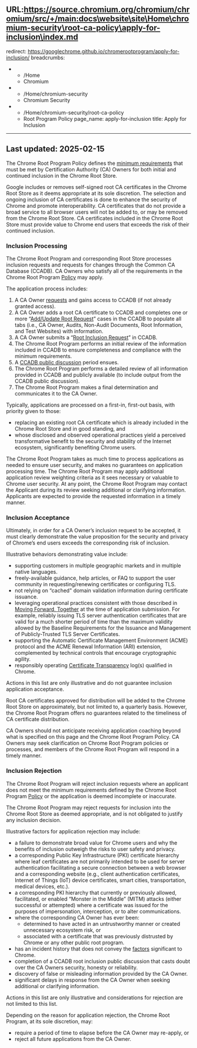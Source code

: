 URL:https://source.chromium.org/chromium/chromium/src/+/main:docs\website\site\Home\chromium-security\root-ca-policy\apply-for-inclusion\index.md
---
redirect: https://googlechrome.github.io/chromerootprogram/apply-for-inclusion/
breadcrumbs:
- - /Home
  - Chromium
- - /Home/chromium-security
  - Chromium Security
- - /Home/chromium-security/root-ca-policy
  - Root Program Policy
page_name: apply-for-inclusion
title: Apply for Inclusion
---

## Last updated: 2025-02-15

The Chrome Root Program Policy defines the [minimum requirements](/Home/chromium-security/root-ca-policy/) that must be met by Certification Authority (CA) Owners for both initial and continued inclusion in the Chrome Root Store.

Google includes or removes self-signed root CA certificates in the Chrome Root Store as it deems appropriate at its sole discretion. The selection and ongoing inclusion of CA certificates is done to enhance the security of Chrome and promote interoperability. CA certificates that do not provide a broad service to all browser users will not be added to, or may be removed from the Chrome Root Store. CA certificates included in the Chrome Root Store must provide value to Chrome end users that exceeds the risk of their continued inclusion.

### Inclusion Processing

The Chrome Root Program and corresponding Root Store processes inclusion requests and requests for changes through the Common CA Database (CCADB). CA Owners who satisfy all of the requirements in the Chrome Root Program [Policy](/Home/chromium-security/root-ca-policy/) may apply.

The application process includes:

1. A CA Owner [requests](https://www.ccadb.org/cas/request-access) and gains access to CCADB (if not already granted access).
2. A CA Owner adds a root CA certificate to CCADB and completes one or more “[Add/Update Root Request](https://www.ccadb.org/cas/updates)” cases in the CCADB to populate all tabs (i.e., CA Owner, Audits, Non-Audit Documents, Root Information, and Test Websites) with information.
3. A CA Owner submits a “[Root Inclusion Request](https://www.ccadb.org/cas/inclusion)” in CCADB.
4. The Chrome Root Program performs an initial review of the information included in CCADB to ensure completeness and compliance with the minimum requirements.
5. A [CCADB public discussion](https://www.ccadb.org/cas/public-group) period ensues.
6. The Chrome Root Program performs a detailed review of all information provided in CCADB and publicly available (to include output from the CCADB public discussion).
7. The Chrome Root Program makes a final determination and communicates it to the CA Owner.

Typically, applications are processed on a first-in, first-out basis, with priority given to those:

*   replacing an existing root CA certificate which is already included in the Chrome Root Store and in good standing, and
*   whose disclosed and observed operational practices yield a perceived transformative benefit to the security and stability of the Internet ecosystem, significantly benefiting Chrome users.

The Chrome Root Program takes as much time to process applications as needed to ensure user security, and makes no guarantees on application processing time. The Chrome Root Program may apply additional application review weighting criteria as it sees necessary or valuable to Chrome user security. At any point, the Chrome Root Program may contact the Applicant during its review seeking additional or clarifying information. Applicants are expected to provide the requested information in a timely manner.

### Inclusion Acceptance

Ultimately, in order for a CA Owner’s inclusion request to be accepted, it must clearly demonstrate the value proposition for the security and privacy of Chrome’s end users exceeds the corresponding risk of inclusion.

Illustrative behaviors demonstrating value include:

*   supporting customers in multiple geographic markets and in multiple native languages.
*   freely-available guidance, help articles, or FAQ to support the user community in requesting/renewing certificates or configuring TLS.
*   not relying on “cached" domain validation information during certificate issuance.
*   leveraging operational practices consistent with those described in [Moving Forward, Together](/Home/chromium-security/root-ca-policy/moving-forward-together/) at the time of application submission. For example, reliably issuing TLS server authentication certificates that are valid for a much shorter period of time than the maximum validity allowed by the Baseline Requirements for the Issuance and Management of Publicly-Trusted TLS Server Certificates.
*   supporting the Automatic Certificate Management Environment (ACME) protocol and the ACME Renewal Information (ARI) extension, complemented by technical controls that encourage cryptographic agility.
*   responsibly operating [Certificate Transparency](https://googlechrome.github.io/CertificateTransparency/) log(s) qualified in Chrome.

Actions in this list are only illustrative and do not guarantee inclusion application acceptance.

Root CA certificates approved for distribution will be added to the Chrome Root Store on approximately, but not limited to, a quarterly basis. However, the Chrome Root Program offers no guarantees related to the timeliness of CA certificate distribution.

CA Owners should not anticipate receiving application coaching beyond what is specified on this page and the Chrome Root Program Policy. CA Owners may seek clarification on Chrome Root Program policies or processes, and members of the Chrome Root Program will respond in a timely manner.

### Inclusion Rejection

The Chrome Root Program will reject inclusion requests where an applicant does not meet the minimum requirements defined by the Chrome Root Program [Policy](/Home/chromium-security/root-ca-policy/) or the application is deemed incomplete or inaccurate.

The Chrome Root Program may reject requests for inclusion into the Chrome Root Store as deemed appropriate, and is not obligated to justify any inclusion decision.

Illustrative factors for application rejection may include:

*   a failure to demonstrate broad value for Chrome users and why the benefits of inclusion outweigh the risks to user safety and privacy.
*   a corresponding Public Key Infrastructure (PKI) certificate hierarchy where leaf certificates are not primarily intended to be used for server authentication facilitating a secure connection between a web browser and a corresponding website (e.g., client authentication certificates, Internet of Things (IoT) device certificates, smart cities, transportation, medical devices, etc.).
*   a corresponding PKI hierarchy that currently or previously allowed, facilitated, or enabled “Monster in the Middle” (MITM) attacks (either successful or attempted) where a certificate was issued for the purposes of impersonation, interception, or to alter communications.
*   where the corresponding CA Owner has ever been:
    *   determined to have acted in an untrustworthy manner or created unnecessary ecosystem risk, or
    *   associated with a certificate that was previously distrusted by Chrome or any other public root program.
*   has an incident history that does not convey the [factors](/Home/chromium-security/root-ca-policy/#51-incident-reports) significant to Chrome.
*   completion of a CCADB root inclusion public discussion that casts doubt over the CA Owners security, honesty or reliability.
*   discovery of false or misleading information provided by the CA Owner.
*   significant delays in response from the CA Owner when seeking additional or clarifying information.

Actions in this list are only illustrative and considerations for rejection are not limited to this list.

Depending on the reason for application rejection, the Chrome Root Program, at its sole discretion, may:

*   require a period of time to elapse before the CA Owner may re-apply, or
*   reject all future applications from the CA Owner.